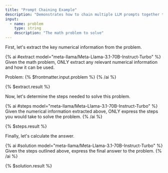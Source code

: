 ```yaml
---
title: "Prompt Chaining Example" 
description: "Demonstrates how to chain multiple LLM prompts together to break down and solve a math problem step by step"
input:
  - name: problem
    type: string
    description: "The math problem to solve"
---
```


First, let's extract the key numerical information from the problem.

{% ai #extract model="meta-llama/Meta-Llama-3.1-70B-Instruct-Turbo" %}
Given the math problem, ONLY extract any relevant numerical information and how it can be used.

Problem: {% $frontmatter.input.problem %}
{% /ai %}

{% $extract.result %}

Now, let's determine the steps needed to solve this problem.

{% ai #steps model="meta-llama/Meta-Llama-3.1-70B-Instruct-Turbo" %}
Given the numerical information extracted above, ONLY express the steps you would take to solve the problem.
{% /ai %}

{% $steps.result %}

Finally, let's calculate the answer.

{% ai #solution model="meta-llama/Meta-Llama-3.1-70B-Instruct-Turbo" %}
Given the steps outlined above, express the final answer to the problem.
{% /ai %}

{% $solution.result %}
